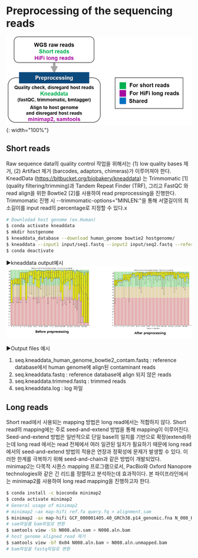 # Preprocessing of the sequencing reads

![preprocessing pipeline](https://github.com/sujin9819/MetaInsight/blob/main/SOP/MetaGenomic/img/G_5_1.png?raw=true){: width="100%"}

## Short reads

Raw sequence data의 quality control 작업을 위해서는 (1) low quality bases 제거, (2) Artifact 제거 (barcodes, adaptors, chimeras)가 이루어져야 한다. KneadData (https://bitbucket.org/biobakery/kneaddata) 는 Trimmomatic [1] (quality filtering/trimming)과 Tandem Repeat Finder (TRF), 그리고 FastQC 와 read align을 위한 Bowtie2 [2]를 사용하여 read preprocessing을 진행한다.
Trimmomatic 진행 시 --trimmomatic-options="MINLEN:"을 통해 서열길이의 최소길이를 input read의 percentage로 지정할 수 있다.x

```bash
# Downlodad host genome (ex.Human)
$ conda activate kneaddata
$ mkdir hostgenome
$ kneaddata_database --download human_genome bowtie2 hostgenome/
$ kneaddata --input1 input/seq1.fastq --input2 input/seq2.fastq --reference-db hostgenome/ --output kneaddataOutputPairedEnd --trimmomatic-options="MINLEN:90"  
$ conda deactivate
```
▶kneaddata output예시
![example of kneaddata output](https://github.com/sujin9819/MetaInsight/blob/main/SOP/MetaGenomic/img/G_5_2.png?raw=true)

▶Output files 예시
1. seq.kneaddata_human_genome_bowtie2_contam.fastq 
: reference database에서 human genome에 align된 contaminant reads
2. seq.kneaddata.fastq 
: reference database에 align 되지 않은 reads
3. seq.kneaddata.trimmed.fastq 
: trimmed reads
4. seq.kneaddata.log
: log 파일

## Long reads

Short read에서 사용되는 mapping 방법은 long read에서는 적합하지 않다. Short read의 mapping에는 주로 seed-and-extend 방법을 통해 mapping이 이루어진다. Seed-and-extend 방법은 일반적으로 단일 base의 일치를 기반으로 확장(extend)하는데 long read 에서는 read 전체에서 여러 일관된 일치가 필요하기 때문에 long read에서의 seed-and-extend 방법의 적용은 연장과 정확성에 문제가 발생할 수 있다.
이러한 한계를 극복하기 위해 seed-and-chain과 같은 방법이 개발되었다.   
minimap2는 다목적 시퀀스 mapping 프로그램으로서,  PacBio와 Oxford Nanopore technologies와 같은 긴 리드를 정렬하고 분석하는데 효과적이다. 본 파이프라인에서는 minimap2를 사용하여 long read mapping을 진행하고자 한다.

```bash
$ conda install -c bioconda minimap2
$ conda activate minimap2
# General usage of minimap2
# minimap2 –ax map-hifi ref.fa query.fq > alignment.sam
$ minimap2 -ax map-hifi GCF_000001405.40_GRCh38.p14_genomic.fna N_008_HiFi.fastq.gz > N008.aln.sam
# sam파일를 bam파일로 변환
$ samtools view -Sb N008.aln.sam > N008.aln.bam 
# host genome aligned read 제거
$ samtools view -bf 0x04 N008.aln.bam > N008.aln.unmapped.bam
# bam파일을 fastq파일로 변환

```